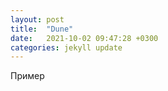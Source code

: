 ```yaml
---
layout: post
title:  "Dune"
date:   2021-10-02 09:47:28 +0300
categories: jekyll update
---
```

Пример
